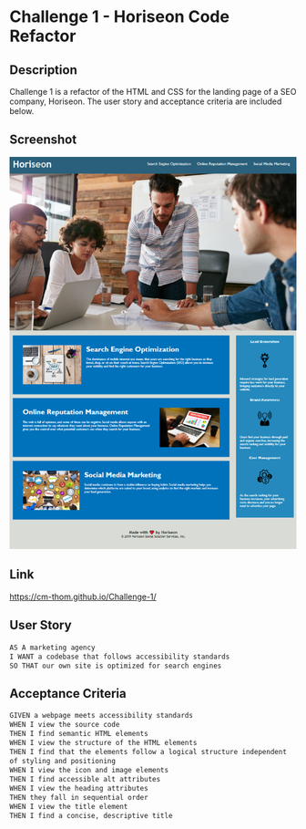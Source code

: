 # Challenge 1 - Horiseon Code Refactor

## Description

Challenge 1 is a refactor of the HTML and CSS for the landing page of a SEO company, Horiseon. The user story and acceptance criteria are included below.

## Screenshot

<img src="./assets/images/horiseon.png">

## Link

https://cm-thom.github.io/Challenge-1/ 

## User Story

```
AS A marketing agency
I WANT a codebase that follows accessibility standards
SO THAT our own site is optimized for search engines
```

## Acceptance Criteria

```
GIVEN a webpage meets accessibility standards
WHEN I view the source code
THEN I find semantic HTML elements
WHEN I view the structure of the HTML elements
THEN I find that the elements follow a logical structure independent of styling and positioning
WHEN I view the icon and image elements
THEN I find accessible alt attributes
WHEN I view the heading attributes
THEN they fall in sequential order
WHEN I view the title element
THEN I find a concise, descriptive title
```